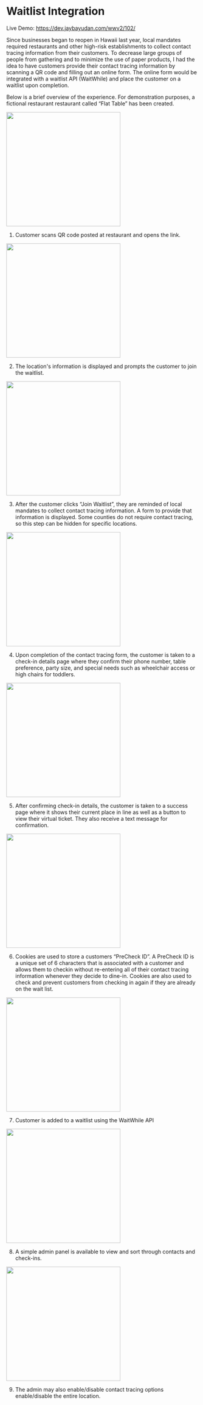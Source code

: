 # Waitlist Integration

Live Demo: https://dev.jaybayudan.com/wwv2/102/

Since businesses began to reopen in Hawaii last year, local mandates required restaurants and other high-risk establishments to collect contact tracing information from their customers. To decrease large groups of people from gathering and to minimize the use of paper products, I had the idea to have customers provide their contact tracing information by scanning a QR code and filling out an online form. The online form would be integrated with a waitlist API (WaitWhile) and place the customer on a waitlist upon completion.

Below is a brief overview of the experience. For demonstration purposes, a fictional restaurant restaurant called “Flat Table” has been created.

<img src="https://blog.jaybayudan.com/wp-content/uploads/2021/10/IMG_6073-edited.png" height="300" />

1. Customer scans QR code posted at restaurant and opens the link.

<img src="https://blog.jaybayudan.com/wp-content/uploads/2021/10/IMG_6090-edited.png" height="300" />

2. The location's information is displayed and prompts the customer to join the waitlist.

<img src="https://blog.jaybayudan.com/wp-content/uploads/2021/10/IMG_6092-947x2048.png" height="300" />

3. After the customer clicks “Join Waitlist”, they are reminded of local mandates to collect contact tracing information. A form to provide that information is displayed. Some counties do not require contact tracing, so this step can be hidden for specific locations.

<img src="https://blog.jaybayudan.com/wp-content/uploads/2021/10/IMG_6093-1-947x2048.png" height="300" />

4. Upon completion of the contact tracing form, the customer is taken to a check-in details page where they confirm their phone number, table preference, party size, and special needs such as wheelchair access or high chairs for toddlers.

<img src="https://blog.jaybayudan.com/wp-content/uploads/2021/10/IMG_6094-947x2048.png" height="300" />

5. After confirming check-in details, the customer is taken to a success page where it shows their current place in line as well as a button to view their virtual ticket. They also receive a text message for confirmation.

<img src="https://blog.jaybayudan.com/wp-content/uploads/2021/10/IMG_6095-1-edited.png" height="300" />

6. Cookies are used to store a customers “PreCheck ID”. A PreCheck ID is a unique set of 6 characters that is associated with a customer and allows them to checkin without re-entering all of their contact tracing information whenever they decide to dine-in. Cookies are also used to check and prevent customers from checking in again if they are already on the wait list.

<img src="https://blog.jaybayudan.com/wp-content/uploads/2021/10/Screen-Shot-2021-10-10-at-9.42.14-PM-edited.png" height="300" />

7. Customer is added to a waitlist using the WaitWhile API

<img src="https://blog.jaybayudan.com/wp-content/uploads/2021/10/Screen-Shot-2021-10-10-at-9.43.18-PM-edited.png" height="300" />

8. A simple admin panel is available to view and sort through contacts and check-ins.

<img src="https://blog.jaybayudan.com/wp-content/uploads/2021/10/Screen-Shot-2021-10-10-at-9.44.33-PM-edited.png" height="300" />

9. The admin may also enable/disable contact tracing options enable/disable the entire location.
